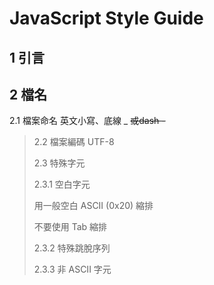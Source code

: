 # JavaScript Style Guide

## 1 引言

## 2 檔名

2.1 檔案命名 英文小寫、底線 \_ ~~或dash -~~

> 2.2 檔案編碼 UTF-8
>
> 2.3 特殊字元
>
> 2.3.1 空白字元
>
> 用一般空白 ASCII (0x20) 縮排
>
> 不要使用 Tab 縮排
>
> 2.3.2 特殊跳脫序列
>
> 2.3.3 非 ASCII 字元
